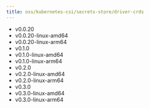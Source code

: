 ```yaml
---
title: oss/kubernetes-csi/secrets-store/driver-crds
---
```

- v0.0.20
- v0.0.20-linux-amd64
- v0.0.20-linux-arm64
- v0.1.0
- v0.1.0-linux-amd64
- v0.1.0-linux-arm64
- v0.2.0
- v0.2.0-linux-amd64
- v0.2.0-linux-arm64
- v0.3.0
- v0.3.0-linux-amd64
- v0.3.0-linux-arm64
